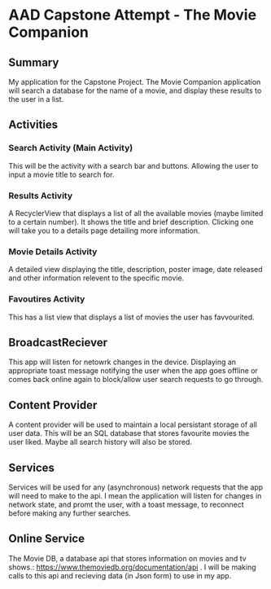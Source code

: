 # AAD Capstone Attempt - The Movie Companion 

## Summary
My application for the Capstone Project.
The Movie Companion application will search a database for the name of a movie,
and display these results to the user in a list. 

## Activities
### Search Activity (Main Activity)
This will be the activity with a search bar and buttons. Allowing the user to input a movie title to search for.
### Results Activity
A RecyclerView that displays a list of all the available movies (maybe limited to a certain number).
It shows the title and brief description. Clicking one will take you to a details page detailing more information.
### Movie Details Activity
A detailed view displaying the title, description, poster image, date released and other information relevent to the
specific movie.
### Favoutires Activity
This has a list view that displays a list of movies the user has favvourited.

## BroadcastReciever
This app will listen for netowrk changes in the device. Displaying an appropriate toast message notifying the user when the 
app goes offline or comes back online again to block/allow user search requests to go through.

## Content Provider
A content provider will be used to maintain a local persistant storage of all 
user data. This will be an SQL database that stores favourite movies the user liked.
Maybe all search history will also be stored.

## Services
Services will be used for any (asynchronous) network requests that the app will need to make to
the api. I mean the application will listen for changes in network state, and promt the user,
with a toast message, to reconnect before making any further searches.

## Online Service
The Movie DB, a database api that stores information on movies and tv shows.: https://www.themoviedb.org/documentation/api .
I will be making calls to this api and recieving data (in Json form) to use in my app.